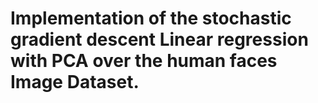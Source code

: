 # Implementation of the stochastic gradient descent Linear regression with PCA over the human faces Image Dataset.
